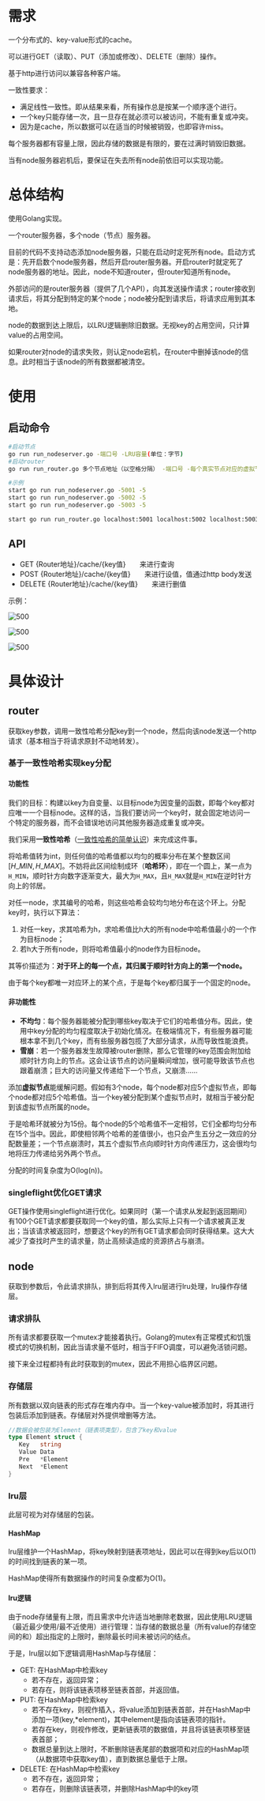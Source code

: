 # 需求

一个分布式的、key-value形式的cache。

可以进行GET（读取）、PUT（添加或修改）、DELETE（删除）操作。

基于http进行访问以兼容各种客户端。

一致性要求：
- 满足线性一致性。即从结果来看，所有操作总是按某一个顺序逐个进行。
- 一个key只能存储一次，且一旦存在就必须可以被访问，不能有重复或冲突。
- 因为是cache，所以数据可以在适当的时候被销毁，也即容许miss。

每个服务器都有容量上限，因此存储的数据是有限的，要在过满时销毁旧数据。

当有node服务器宕机后，要保证在失去所有node前依旧可以实现功能。

# 总体结构

使用Golang实现。

一个router服务器，多个node（节点）服务器。

目前的代码不支持动态添加node服务器，只能在启动时定死所有node。启动方式是：先开启数个node服务器，然后开启router服务器。开启router时就定死了node服务器的地址。因此，node不知道router，但router知道所有node。

外部访问的是router服务器（提供了几个API），向其发送操作请求；router接收到请求后，将其分配到特定的某个node；node被分配到请求后，将请求应用到其本地。

node的数据到达上限后，以LRU逻辑删除旧数据。无视key的占用空间，只计算value的占用空间。

如果router对node的请求失败，则认定node宕机，在router中删掉该node的信息。此时相当于该node的所有数据都被清空。
# 使用
## 启动命令

```bash
#启动节点
go run run_nodeserver.go -端口号 -LRU容量(单位：字节)
#启动router
go run run_router.go 多个节点地址（以空格分隔） -端口号 -每个真实节点对应的虚拟节点数
```

```bash
#示例
start go run run_nodeserver.go -5001 -5
start go run run_nodeserver.go -5002 -5
start go run run_nodeserver.go -5003 -5

start go run run_router.go localhost:5001 localhost:5002 localhost:5003 -5999 -5
```

## API

- GET {Router地址}/cache/{key值}  来进行查询
- POST {Router地址}/cache/{key值}  来进行设值，值通过http body发送
- DELETE {Router地址}/cache/{key值}  来进行删值

示例：

![500](assets/Pasted%20image%2020230605215042.png)

![500](assets/Pasted%20image%2020230605215116.png)

![500](assets/Pasted%20image%2020230605215134.png)


# 具体设计


## router

获取key参数，调用一致性哈希分配key到一个node，然后向该node发送一个http请求（基本相当于将请求原封不动地转发）。

### 基于一致性哈希实现key分配

#### 功能性

我们的目标：构建以key为自变量、以目标node为因变量的函数，即每个key都对应唯一一个目标node。这样的话，当我们要访问一个key时，就会固定地访问一个特定的服务器，而不会错误地访问其他服务器造成重复或冲突。

我们采用**一致性哈希**（[一致性哈希的简单认识](https://baijiahao.baidu.com/s?id=1735480432495470467&wfr=spider&for=pc)）来完成这件事。

将哈希值转为int，则任何值的哈希值都以均匀的概率分布在某个整数区间$[H\_MIN,H\_MAX]$。不妨将此区间绘制成环（**哈希环**），即在一个圆上，某一点为`H_MIN`，顺时针方向数字逐渐变大，最大为`H_MAX`，且`H_MAX`就是`H_MIN`在逆时针方向上的邻居。

对任一node，求其编号的哈希，则这些哈希会较均匀地分布在这个环上。分配key时，执行以下算法：

1. 对任一key，求其哈希为h，求哈希值比h大的所有node中哈希值最小的一个作为目标node；
2. 若h大于所有node，则将哈希值最小的node作为目标node。

其等价描述为：**对于环上的每一个点，其归属于顺时针方向上的第一个node。**

由于每个key都唯一对应环上的某个点，于是每个key都归属于一个固定的node。

#### 非功能性


- **不均匀**：每个服务器能被分配到哪些key取决于它们的哈希值分布。因此，使用中key分配的均匀程度取决于初始化情况。在极端情况下，有些服务器可能根本拿不到几个key，而有些服务器包揽了大部分请求，从而导致性能浪费。
- **雪崩**：若一个服务器发生故障被router删除，那么它管理的key范围会附加给顺时针方向上的节点。这会让该节点的访问量瞬间增加，很可能导致该节点也跟着崩溃；巨大的访问量又传递给下一个节点，又崩溃……

添加**虚拟节点**能缓解问题。假如有3个node，每个node都对应5个虚拟节点，即每个node都对应5个哈希值。当一个key被分配到某个虚拟节点时，就相当于被分配到该虚拟节点所属的node。

于是哈希环就被分为15份。每个node的5个哈希值不一定相邻，它们全都均匀分布在15个当中。因此，即使相邻两个哈希的差值很小，也只会产生五分之一效应的分配数量差；一个节点崩溃时，其五个虚拟节点向顺时针方向传递压力，这会很均匀地将压力传递给另外两个节点。

分配的时间复杂度为O(log(n))。

### singleflight优化GET请求

GET操作使用singleflight进行优化。如果同时（第一个请求从发起到返回期间）有100个GET请求都要获取同一个key的值，那么实际上只有一个请求被真正发出；当该请求被返回时，想要这个key的所有GET请求都会同时获得结果。这大大减少了查找时产生的请求量，防止高频读造成的资源挤占与崩溃。

## node

获取到参数后，令此请求排队，排到后将其传入lru层进行lru处理，lru操作存储层。

### 请求排队

所有请求都要获取一个mutex才能接着执行。Golang的mutex有正常模式和饥饿模式的切换机制，因此当请求量不低时，相当于FIFO调度，可以避免活锁问题。

接下来全过程都持有此时获取到的mutex，因此不用担心临界区问题。

### 存储层

所有数据以双向链表的形式存在堆内存中。当一个key-value被添加时，将其进行包装后添加到链表。存储层对外提供增删等方法。

```go
//数据会被包装为Element（链表项类型），包含了key和value
type Element struct {  
   Key   string  
   Value Data  
   Pre   *Element  
   Next  *Element  
}
```

### lru层

此层可视为对存储层的包装。

#### HashMap

lru层维护一个HashMap，将key映射到链表项地址，因此可以在得到key后以O(1)的时间找到链表的某一项。

HashMap使得所有数据操作的时间复杂度都为O(1)。

#### lru逻辑

由于node存储量有上限，而且需求中允许适当地删除老数据，因此使用LRU逻辑（最近最少使用/最不近使用）进行管理：当存储的数据总量（所有value的存储空间的和）超出指定的上限时，删除最长时间未被访问的结点。

于是，lru层以如下逻辑调用HashMap与存储层：

- GET: 在HashMap中检索key
	- 若不存在，返回异常；
	- 若存在，则将该链表项移至链表首部，并返回值。
- PUT: 在HashMap中检索key
	- 若不存在key，则视作插入，将value添加到链表首部，并在HashMap中添加一项(key,\*element)，其中element是指向该链表项的指针。
	- 若存在key，则视作修改，更新链表项的数据值，并且将该链表项移至链表首部；
	- 数据总量到达上限时，不断删除链表尾部的数据项和对应的HashMap项（从数据项中获取key值），直到数据总量低于上限。
- DELETE: 在HashMap中检索key
	- 若不存在，返回异常；
	- 若存在，则删除该链表项，并删除HashMap中的key项



















